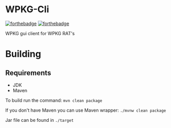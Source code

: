 # WPKG-Cli

[![forthebadge](https://forthebadge.com/images/badges/made-with-java.svg)](https://forthebadge.com)
[![forthebadge](https://forthebadge.com/images/badges/it-works-why.svg)](https://forthebadge.com)

WPKG gui client for WPKG RAT's

# Building

## Requirements
- JDK
- Maven

To build run the command: `mvn clean package`

If you don't have Maven you can use Maven wrapper: `./mvnw clean package`

Jar file can be found in `./target`
